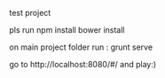 test  project

pls run
 npm install
 bower install

on main project folder run : grunt serve

 go to http://localhost:8080/#/ and play:)
